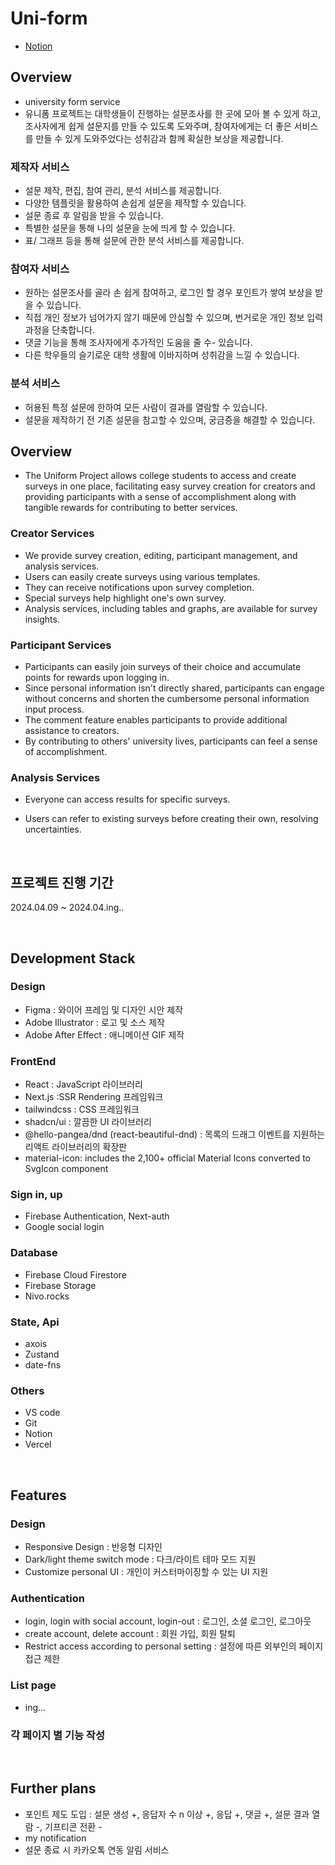 # Uni-form

- [Notion](https://chaen-notio.notion.site/Uni-Form-714d57f7e7d44aa59e3e2c890af34a6f)

## Overview

- university form service
- 유니폼 프로젝트는 대학생들이 진행하는 설문조사를 한 곳에 모아 볼 수 있게 하고, 조사자에게 쉽게 설문지를 만들 수 있도록 도와주며, 참여자에게는 더 좋은 서비스를 만들 수 있게 도와주었다는 성취감과 함께 확실한 보상을 제공합니다.

### 제작자 서비스

- 설문 제작, 편집, 참여 관리, 분석 서비스를 제공합니다.
- 다양한 템플릿을 활용하여 손쉽게 설문을 제작할 수 있습니다.
- 설문 종료 후 알림을 받을 수 있습니다.
- 특별한 설문을 통해 나의 설문을 눈에 띄게 할 수 있습니다.
- 표/ 그래프 등을 통해 설문에 관한 분석 서비스를 제공합니다.

### 참여자 서비스

- 원하는 설문조사를 골라 손 쉽게 참여하고, 로그인 할 경우 포인트가 쌓여 보상을 받을 수 있습니다.
- 직접 개인 정보가 넘어가지 않기 때문에 안심할 수 있으며, 번거로운 개인 정보 입력 과정을 단축합니다.
- 댓글 기능을 통해 조사자에게 추가적인 도움을 줄 수- 있습니다.
- 다른 학우들의 슬기로운 대학 생활에 이바지하며 성취감을 느낄 수 있습니다.

### 분석 서비스

- 허용된 특정 설문에 한하여 모든 사람이 결과를 열람할 수 있습니다.
- 설문을 제작하기 전 기존 설문을 참고할 수 있으며, 궁금증을 해결할 수 있습니다.
  <br/>

## Overview

- The Uniform Project allows college students to access and create surveys in one place, facilitating easy survey creation for creators and providing participants with a sense of accomplishment along with tangible rewards for contributing to better services.

### Creator Services

- We provide survey creation, editing, participant management, and analysis services.
- Users can easily create surveys using various templates.
- They can receive notifications upon survey completion.
- Special surveys help highlight one's own survey.
- Analysis services, including tables and graphs, are available for survey insights.

### Participant Services

- Participants can easily join surveys of their choice and accumulate points for rewards upon logging in.
- Since personal information isn't directly shared, participants can engage without concerns and shorten the cumbersome personal information input process.
- The comment feature enables participants to provide additional assistance to creators.
- By contributing to others' university lives, participants can feel a sense of accomplishment.

### Analysis Services

- Everyone can access results for specific surveys.
- Users can refer to existing surveys before creating their own, resolving uncertainties.

  <br/>

## 프로젝트 진행 기간

2024.04.09 ~ 2024.04.ing..

 <br/>
 
## Development Stack
### Design
- Figma : 와이어 프레임 및 디자인 시안 제작
- Adobe Illustrator : 로고 및 소스 제작
- Adobe After Effect : 애니메이션 GIF 제작
  
### FrontEnd
- React : JavaScript 라이브러리
- Next.js :SSR Rendering 프레임워크
- tailwindcss : CSS 프레임워크
- shadcn/ui : 깔끔한 UI 라이브러리
- @hello-pangea/dnd (react-beautiful-dnd) : 목록의 드래그 이벤트를 지원하는 리액트 라이브러리의 확장판
- material-icon: includes the 2,100+ official Material Icons converted to SvgIcon component

### Sign in, up

- Firebase Authentication, Next-auth
- Google social login

### Database

- Firebase Cloud Firestore
- Firebase Storage
- Nivo.rocks

### State, Api

- axois
- Zustand
- date-fns

### Others

- VS code
- Git
- Notion
- Vercel

 <br/>
 
## Features
### Design
- Responsive Design : 반응형 디자인
- Dark/light theme switch mode : 다크/라이트 테마 모드 지원
- Customize personal UI : 개인이 커스터마이징할 수 있는 UI 지원

### Authentication

- login, login with social account, login-out : 로그인, 소셜 로그인, 로그아웃
- create account, delete account : 회원 가입, 회원 탈퇴
- Restrict access according to personal setting : 설정에 따른 외부인의 페이지 접근 제한

### List page

- ing...

### 각 페이지 별 기능 작성

 <br/>
 
## Further plans
- 포인트 제도 도입 : 설문 생성 +, 응답자 수 n 이상 +, 응답 +, 댓글 +, 설문 결과 열람 -, 기프티콘 전환 -
- my notification
- 설문 종료 시 카카오톡 연동 알림 서비스
